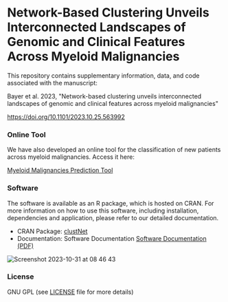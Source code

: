 # Network-Based Clustering Unveils Interconnected Landscapes of Genomic and Clinical Features Across Myeloid Malignancies

This repository contains supplementary information, data, and code associated with the manuscript:

Bayer et al. 2023, "Network-based clustering unveils interconnected landscapes of genomic and clinical features across myeloid malignancies"

https://doi.org/10.1101/2023.10.25.563992

### Online Tool

We have also developed an online tool for the classification of new patients across myeloid malignancies. Access it here:

[Myeloid Malignancies Prediction Tool](https://cbg.bsse.ethz.ch/myeloid-prediction/)

### Software

The software is available as an R package, which is hosted on CRAN. For more information on how to use this software, including installation, dependencies and application, please refer to our detailed documentation.
- CRAN Package: [clustNet](https://CRAN.R-project.org/package=clustNet)
- Documentation: Software Documentation  [Software Documentation (PDF)](https://cran.r-project.org/web/packages/clustNet/clustNet.pdf/)


![Screenshot 2023-10-31 at 08 46 43](https://github.com/cbg-ethz/myeloid-clustering/assets/38718986/b3a6c5a6-0bf1-491a-a496-e86c5dd58b76)

### License
GNU GPL (see [LICENSE](LICENSE) file for more details)
